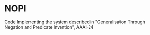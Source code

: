 # NOPI
Code Implementing the system described in "Generalisation Through Negation and Predicate Invention", AAAI-24
